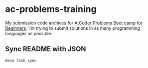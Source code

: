 # ac-problems-training

My submission code archives for [AtCoder Problems Boot camp for Beginners](https://kenkoooo.com/atcoder#/training/Boot%20camp%20for%20Beginners).
I'm trying to submit solutions in as many programming languages as possible.

## Sync README with JSON

```sh
deno task sync
```
